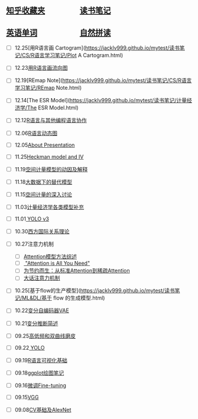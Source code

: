 ## [知乎收藏夹](https://jacklv999.github.io/mytest/zhihu/) &emsp;&emsp;&emsp;&emsp; [读书笔记](https://jacklv999.github.io/mytest/%E8%AF%BB%E4%B9%A6%E7%AC%94%E8%AE%B0/) 
## [英语单词](https://jacklv999.github.io/mytest/egls/word.html) &emsp;&emsp;&emsp;&emsp;&emsp; [自然拼读](https://jacklv999.github.io/mytest/egls/自然拼读法.html) 




- [ ] 12.25[用R语言画 Cartogram](https://jacklv999.github.io/mytest/读书笔记/CS/R语言学习笔记/Plot A Cartogram.html) 
- [ ] 12.23[用R语言画流向图](https://jacklv999.github.io/mytest/读书笔记/CS/R语言学习笔记/R语言画流向图.html) 
- [ ] 12.19[REmap Note](https://jacklv999.github.io/mytest/读书笔记/CS/R语言学习笔记/REmap Note.html) 
- [ ] 12.14[The ESR Model](https://jacklv999.github.io/mytest/读书笔记/计量经济学/The ESR Model.html) 
- [ ] 12.12[R语言与其他编程语言协作](https://jacklv999.github.io/mytest/读书笔记/CS/R语言学习笔记/R语言与其它编程语言的协作.html) 
- [ ] 12.06[R语言动态图](https://jacklv999.github.io/mytest/读书笔记/CS/R语言学习笔记/R语言动态图绘制.html) 
- [ ] 12.05[About Presentation](https://jacklv999.github.io/mytest/读书笔记/读书笔记-整理/AboutPresentation.html) 
- [ ] 11.25[Heckman model and IV](https://jacklv999.github.io/mytest/读书笔记/计量经济学/Heckman_models_and_IV.html) 
- [ ] 11.19[空间计量模型的动因及解释](https://jacklv999.github.io/mytest/读书笔记/计量经济学/空间计量/空间计量模型的动因及解释.html) 
- [ ] 11.18[大数据下的替代模型](https://jacklv999.github.io/mytest/读书笔记/计量经济学/空间计量/大数据下的替代模型.html) 
- [ ] 11.15[空间计量的深入讨论](https://jacklv999.github.io/mytest/读书笔记/计量经济学/空间计量/空间计量经济学的深入讨论.html) 
- [ ] 11.03[计量经济学各类模型补充](https://jacklv999.github.io/mytest/读书笔记/计量经济学/logit模型.html) 
- [ ] 11.01[ YOLO v3](https://jacklv999.github.io/mytest/读书笔记/ML&DL/CVPaper/YOLOV3.html) 
- [ ] 10.30[西方国际关系理论](https://jacklv999.github.io/mytest/读书笔记/政治学与领导/当代西方国际关系理论/当代西方国际关系理论.html) 
- [ ] 10.27注意力机制

    - [ ] [Attention模型方法综述](https://mp.weixin.qq.com/s/sAYOXEjAdA91x3nliHNX8w) 
    - [ ] [ "Attention is All You Need" ](https://mp.weixin.qq.com/s?__biz=MzIwMTc4ODE0Mw==&mid=2247486960&idx=1&sn=1b4b9d7ec7a9f40fa8a9df6b6f53bbfb&chksm=96e9d270a19e5b668875392da1d1aaa28ffd0af17d44f7ee81c2754c78cc35edf2e35be2c6a1&scene=21#wechat_redirect) 
    - [ ] [为节约而生：从标准Attention到稀疏Attention](https://mp.weixin.qq.com/s?__biz=MzIwMTc4ODE0Mw==&mid=2247498604&idx=1&sn=178bcb8827162a58a04d4ac131d03408&scene=0&ascene=37&devicetype=android-28&version=27000735&nettype=3gnet&abtest_cookie=BAABAAoACwASABMABAAjlx4AVpkeAM6ZHgD4mR4AAAA%3D&lang=zh_CN&pass_ticket=%2B33ttL5hp59cfjtaAq5o6kaSKL0Ty58q7M7hO1m7xKP6wvkQulpxPc0ZKIzza%2B6e&wx_header=1) 
    - [ ] [大话注意力机制](https://my.oschina.net/u/876354/blog/3061863) 
- [ ] 10.25[基于flow的生产模型](https://jacklv999.github.io/mytest/读书笔记/ML&DL/基于 flow 的生成模型.html) 
- [ ] 10.22[变分自编码器VAE](https://jacklv999.github.io/mytest/读书笔记/ML&DL/VAE.html) 
- [ ] 10.21[变分推断简述](https://jacklv999.github.io/mytest/读书笔记/ML&DL/变分推断简述.html)  
- [ ] 09.25[高低频和双曲线磨皮](https://jacklv999.github.io/mytest/读书笔记/摄影/摄影——后期/磨皮方法.html) 
- [ ] 09.22[ YOLO](https://jacklv999.github.io/mytest/读书笔记/ML&DL/CVPaper/Yolo笔记.html) 
- [ ] 09.19[R语言可视化基础](https://jacklv999.github.io/mytest/读书笔记/CS/R语言学习笔记/R语言可视化.html) 
- [ ] 09.18[ggplot绘图笔记](https://jacklv999.github.io/mytest/读书笔记/CS/R语言学习笔记/ggplot绘图.html) 
- [ ] 09.16[微调Fine-tuning](https://jacklv999.github.io/mytest/读书笔记/ML&DL/CVPaper/Finetuning.html) 
- [ ] 09.15[VGG](https://jacklv999.github.io/mytest/读书笔记/ML&DL/CVPaper/02VGG论文.html)  
- [ ] 09.08[CV基础及AlexNet](https://jacklv999.github.io/mytest/读书笔记/ML&DL/CVPaper/01基础及AlexNet.html) 
